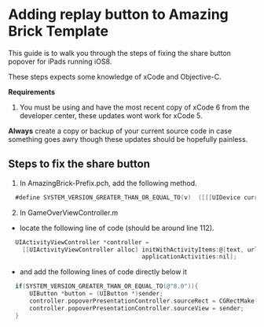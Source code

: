 # Adding replay button to Amazing Brick Template
This guide is to walk you through the steps of fixing the share button popover for iPads running iOS8.

These steps expects some knowledge of xCode and Objective-C.  

**Requirements**
1. You must be using and have the most recent copy of xCode 6 from the developer center, these updates wont work for xCode 5.

**Always** create a copy or backup of your current source code in case something goes awry though these updates should be hopefully painless.

## Steps to fix the share button
1. In AmazingBrick-Prefix.pch, add the following method.

  ```objective-c
    #define SYSTEM_VERSION_GREATER_THAN_OR_EQUAL_TO(v)  ([[[UIDevice currentDevice] systemVersion] compare:v options:NSNumericSearch] != NSOrderedAscending)
  ```
2. In GameOverViewController.m
  * locate the following line of code (should be around line 112).
  ```objective-c
    UIActivityViewController *controller =
      [[UIActivityViewController alloc] initWithActivityItems:@[text, url]
                                        applicationActivities:nil];
  ```
  * and add the following lines of code directly below it 
  ```objective-c
    if(SYSTEM_VERSION_GREATER_THAN_OR_EQUAL_TO(@"8.0")){
        UIButton *button = (UIButton *)sender;
        controller.popoverPresentationController.sourceRect = CGRectMake(button.frame.size.width/2, 0, 0, 0);
        controller.popoverPresentationController.sourceView = sender;
    }
  ```
